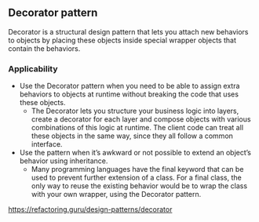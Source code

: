 ## Decorator pattern

Decorator is a structural design pattern that lets you attach new behaviors to objects by placing these objects inside special wrapper objects that contain the behaviors.



### Applicability

* Use the Decorator pattern when you need to be able to assign extra behaviors to objects at runtime without breaking the code that uses these objects.
    * The Decorator lets you structure your business logic into layers, create a decorator for each layer and compose objects with various combinations of this logic at runtime. The client code can treat all these objects in the same way, since they all follow a common interface.
* Use the pattern when it’s awkward or not possible to extend an object’s behavior using inheritance.
    * Many programming languages have the final keyword that can be used to prevent further extension of a class. For a final class, the only way to reuse the existing behavior would be to wrap the class with your own wrapper, using the Decorator pattern.


https://refactoring.guru/design-patterns/decorator

